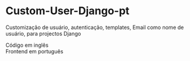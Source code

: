 # Custom-User-Django-pt
Customização de usuário, autenticação, templates, Email como nome de usuário, para projectos Django

Código em inglês<br>
Frontend em português 
